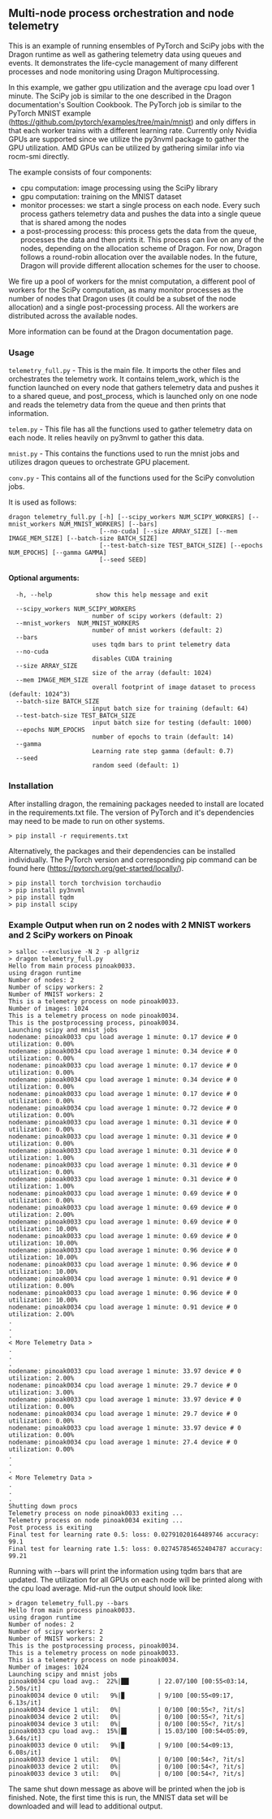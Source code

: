 ## Multi-node process orchestration and node telemetry

This is an example of running ensembles of PyTorch and SciPy jobs with the Dragon runtime as well as gathering telemetry data using queues and events. It demonstrates the life-cycle management of many different processes and node monitoring using Dragon Multiprocessing.

In this example, we gather gpu utilization and the average cpu load over 1 minute. The SciPy job is similar to the one described in the Dragon documentation's Soultion Cookbook. The PyTorch job is similar to the PyTorch MNIST example (https://github.com/pytorch/examples/tree/main/mnist) and only differs in that each worker trains with a different learning rate. Currently only Nvidia GPUs are supported since we utilize the py3nvml package to gather the GPU utilization. AMD GPUs can be utilized by gathering similar info via rocm-smi directly.

The example consists of four components:
- cpu computation: image processing using the SciPy library
- gpu computation: training on the MNIST dataset
- monitor processes: we start a single process on each node. Every such process gathers telemetry data and pushes the data into a single queue that is shared among the nodes
- a post-processing process: this process gets the data from the queue, processes the data and then prints it. This process can live on any of the nodes, depending on the allocation scheme of Dragon. For now, Dragon follows a round-robin allocation over the available nodes. In the future, Dragon will provide different allocation schemes for the user to choose.

We fire up a pool of workers for the mnist computation, a different pool of workers for the SciPy computation, as many monitor processes as the number of nodes that Dragon uses (it could be a subset of the node allocation) and a single post-processing process. All the workers are distributed across the available nodes.


More information can be found at the Dragon documentation page.

### Usage

`telemetry_full.py` - This is the main file. It imports the other files and orchestrates the telemetry work. It contains telem_work, which is the function launched on every node that gathers telemetry data and pushes it to a shared queue, and post_process, which is launched only on one node and reads the telemetry data from the queue and then prints that information.

`telem.py` - This file has all the functions used to gather telemetry data on each node. It relies heavily on py3nvml to gather this data.

`mnist.py` - This contains the functions used to run the mnist jobs and utilizes dragon queues to orchestrate GPU placement.

`conv.py` - This contains all of the functions used for the SciPy convolution jobs.

It is used as follows:


```
dragon telemetry_full.py [-h] [--scipy_workers NUM_SCIPY_WORKERS] [--mnist_workers NUM_MNIST_WORKERS] [--bars]
                         [--no-cuda] [--size ARRAY_SIZE] [--mem IMAGE_MEM_SIZE] [--batch-size BATCH_SIZE]
                         [--test-batch-size TEST_BATCH_SIZE] [--epochs NUM_EPOCHS] [--gamma GAMMA]
                         [--seed SEED]
```

#### Optional arguments:

```
  -h, --help            show this help message and exit

  --scipy_workers NUM_SCIPY_WORKERS
                       number of scipy workers (default: 2)
  --mnist_workers  NUM_MNIST_WORKERS
                       number of mnist workers (default: 2)
  --bars
                       uses tqdm bars to print telemetry data
  --no-cuda
                       disables CUDA training
  --size ARRAY_SIZE
                       size of the array (default: 1024)
  --mem IMAGE_MEM_SIZE
                       overall footprint of image dataset to process (default: 1024^3)
  --batch-size BATCH_SIZE
                       input batch size for training (default: 64)
  --test-batch-size TEST_BATCH_SIZE
                       input batch size for testing (default: 1000)
  --epochs NUM_EPOCHS
                       number of epochs to train (default: 14)
  --gamma
                       Learning rate step gamma (default: 0.7)
  --seed
                       random seed (default: 1)
```

### Installation

After installing dragon, the remaining packages needed to install are located in the requirements.txt file. The version of PyTorch and it's dependencies may need to be made to run on other systems.
```
> pip install -r requirements.txt
```

Alternatively, the packages and their dependencies can be installed individually. The PyTorch version and corresponding pip command can be found here (https://pytorch.org/get-started/locally/).

```
> pip install torch torchvision torchaudio
> pip install py3nvml
> pip install tqdm
> pip install scipy
```

### Example Output when run on 2 nodes with 2 MNIST workers and 2 SciPy workers on Pinoak

```
> salloc --exclusive -N 2 -p allgriz
> dragon telemetry_full.py
Hello from main process pinoak0033.
using dragon runtime
Number of nodes: 2
Number of scipy workers: 2
Number of MNIST workers: 2
This is a telemetry process on node pinoak0033.
Number of images: 1024
This is a telemetry process on node pinoak0034.
This is the postprocessing process, pinoak0034.
Launching scipy and mnist jobs
nodename: pinoak0033 cpu load average 1 minute: 0.17 device # 0 utilization: 0.00%
nodename: pinoak0034 cpu load average 1 minute: 0.34 device # 0 utilization: 0.00%
nodename: pinoak0033 cpu load average 1 minute: 0.17 device # 0 utilization: 0.00%
nodename: pinoak0034 cpu load average 1 minute: 0.34 device # 0 utilization: 0.00%
nodename: pinoak0033 cpu load average 1 minute: 0.17 device # 0 utilization: 0.00%
nodename: pinoak0034 cpu load average 1 minute: 0.72 device # 0 utilization: 0.00%
nodename: pinoak0033 cpu load average 1 minute: 0.31 device # 0 utilization: 0.00%
nodename: pinoak0033 cpu load average 1 minute: 0.31 device # 0 utilization: 0.00%
nodename: pinoak0033 cpu load average 1 minute: 0.31 device # 0 utilization: 1.00%
nodename: pinoak0033 cpu load average 1 minute: 0.31 device # 0 utilization: 0.00%
nodename: pinoak0033 cpu load average 1 minute: 0.31 device # 0 utilization: 1.00%
nodename: pinoak0033 cpu load average 1 minute: 0.69 device # 0 utilization: 0.00%
nodename: pinoak0033 cpu load average 1 minute: 0.69 device # 0 utilization: 2.00%
nodename: pinoak0033 cpu load average 1 minute: 0.69 device # 0 utilization: 10.00%
nodename: pinoak0033 cpu load average 1 minute: 0.69 device # 0 utilization: 10.00%
nodename: pinoak0033 cpu load average 1 minute: 0.96 device # 0 utilization: 10.00%
nodename: pinoak0033 cpu load average 1 minute: 0.96 device # 0 utilization: 10.00%
nodename: pinoak0034 cpu load average 1 minute: 0.91 device # 0 utilization: 0.00%
nodename: pinoak0033 cpu load average 1 minute: 0.96 device # 0 utilization: 10.00%
nodename: pinoak0034 cpu load average 1 minute: 0.91 device # 0 utilization: 2.00%
.
.
.
< More Telemetry Data >
.
.
.
nodename: pinoak0033 cpu load average 1 minute: 33.97 device # 0 utilization: 2.00%
nodename: pinoak0034 cpu load average 1 minute: 29.7 device # 0 utilization: 3.00%
nodename: pinoak0033 cpu load average 1 minute: 33.97 device # 0 utilization: 0.00%
nodename: pinoak0034 cpu load average 1 minute: 29.7 device # 0 utilization: 0.00%
nodename: pinoak0033 cpu load average 1 minute: 33.97 device # 0 utilization: 0.00%
nodename: pinoak0034 cpu load average 1 minute: 27.4 device # 0 utilization: 0.00%
.
.
.
< More Telemetry Data >
.
.
.
Shutting down procs
Telemetry process on node pinoak0033 exiting ...
Telemetry process on node pinoak0034 exiting ...
Post process is exiting
Final test for learning rate 0.5: loss: 0.02791020164489746 accuracy: 99.1
Final test for learning rate 1.5: loss: 0.027457854652404787 accuracy: 99.21
```

Running with --bars will print the information using tqdm bars that are updated. The utilization for all GPUs on each node will be printed along with the cpu load average. Mid-run the output should look like:
```
> dragon telemetry_full.py --bars
Hello from main process pinoak0033.
using dragon runtime
Number of nodes: 2
Number of scipy workers: 2
Number of MNIST workers: 2
This is the postprocessing process, pinoak0034.
This is a telemetry process on node pinoak0033.
This is a telemetry process on node pinoak0034.
Number of images: 1024
Launching scipy and mnist jobs
pinoak0034 cpu load avg.:  22%|██▏       | 22.07/100 [00:55<03:14,  2.50s/it]
pinoak0034 device 0 util:   9%|▉         | 9/100 [00:55<09:17,  6.13s/it]
pinoak0034 device 1 util:   0%|          | 0/100 [00:55<?, ?it/s]
pinoak0034 device 2 util:   0%|          | 0/100 [00:55<?, ?it/s]
pinoak0034 device 3 util:   0%|          | 0/100 [00:55<?, ?it/s]
pinoak0033 cpu load avg.:  15%|█▌        | 15.03/100 [00:54<05:09,  3.64s/it]
pinoak0033 device 0 util:   9%|▉         | 9/100 [00:54<09:13,  6.08s/it]
pinoak0033 device 1 util:   0%|          | 0/100 [00:54<?, ?it/s]
pinoak0033 device 2 util:   0%|          | 0/100 [00:54<?, ?it/s]
pinoak0033 device 3 util:   0%|          | 0/100 [00:54<?, ?it/s]

```
The same shut down message as above will be printed when the job is finished. Note, the first time this is run, the MNIST data set will be downloaded and will lead to additional output.

